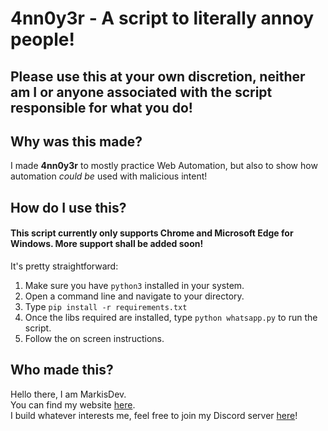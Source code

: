 # 4nn0y3r - A script to literally annoy people!

## Please use this at your own discretion, neither am I or anyone associated with the script responsible for what you do!

## Why was this made?
I made **4nn0y3r** to mostly practice Web Automation, but also to show how automation _could be_ used with malicious intent!

## How do I use this?
#### This script currently only supports Chrome and Microsoft Edge for Windows. More support shall be added soon!

It's pretty straightforward:  
1. Make sure you have `python3` installed in your system.
2. Open a command line and navigate to your directory.
3. Type `pip install -r requirements.txt` 
4. Once the libs required are installed, type `python whatsapp.py` to run the script.
5. Follow the on screen instructions.

## Who made this?
Hello there, I am MarkisDev.  
You can find my website [here](https://markis.dev).  
I build whatever interests me, feel free to join my Discord server [here](https://discord.io/dev)! 


